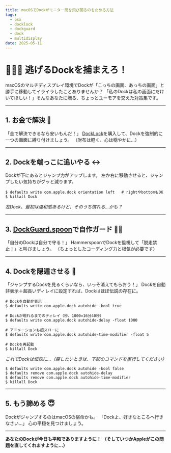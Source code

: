 ```yaml
---
title: macOSでDockがモニター間を飛び回るのを止める方法
tags:
  - osx
  - docklock
  - dockguard
  - dock
  - multidisplay
date: 2025-05-11
---
```


# 🏃‍♂️💨 逃げるDockを捕まえろ！

macOSのマルチディスプレイ環境でDockが「こっちの画面、あっちの画面」と勝手に移動してイライラしたことありませんか？
「私のDockは私の画面にだけいてほしい！」そんなあなたに贈る、ちょっとユーモアを交えた対策集です。

---

## 1. お金で解決 💸

「金で解決できるなら安いもんだ！」
[DockLock](https://docklockpro.com/)を購入して、Dockを強制的に一つの画面に縛り付けましょう。
（財布は軽く、心は穏やかに…）

---

## 2. Dockを端っこに追いやる ↔️

Dockが下にあるとジャンプ力がアップします。
左か右に移動させると、ジャンプしたい気持ちがグッと減ります。

```shell
$ defaults write com.apple.dock orientation left   # rightやbottomもOK
$ killall Dock
```
*左Dock、最初は違和感あるけど、そのうち慣れる…かも？*

---

## 3. [DockGuard.spoon](https://github.com/ohyoungpark/DockGuard.spoon)で自作ガード 🕵️‍♂️

「自分のDockは自分で守る！」
HammerspoonでDockを監視して「脱走禁止！」と叫びましょう。
（ちょっとしたコーディング力と根気が必要です）

---

## 4. Dockを隠遁させる 🫥

「ジャンプするDockを見るくらいなら、いっそ消えてもらおう！」
Dockを自動非表示＋超長いディレイに設定すれば、Dockはほぼ伝説の存在に。

```shell
# Dockを自動非表示
$ defaults write com.apple.dock autohide -bool true

# Dockが現れるまでのディレイ（秒、1000=16分40秒）
$ defaults write com.apple.dock autohide-delay -float 1000

# アニメーションも超スローに
$ defaults write com.apple.dock autohide-time-modifier -float 5

# Dockを再起動
$ killall Dock
```
*これでDockは伝説に…（戻したいときは、下記のコマンドを実行してください）*

```shell
$ defaults write com.apple.dock autohide -bool false
$ defaults remove com.apple.dock autohide-delay
$ defaults remove com.apple.dock autohide-time-modifier
$ killall Dock
```

---

## 5. もう諦める 😇

DockがジャンプするのはmacOSの宿命かも。
「Dockよ、好きなところへ行きなさい…」
心の平穏を見つけましょう。

---

**あなたのDockが今日も平和でありますように！
（そしていつかAppleがこの問題を直してくれますように…）**